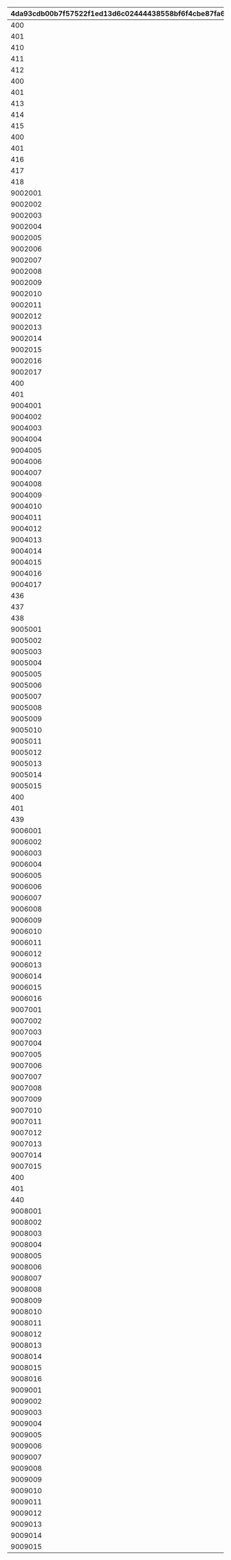 |4da93cdb00b7f57522f1ed13d6c02444438558bf6f4cbe87fa699b1f739f402a|8329b6d26157d01a5c1bcae18c436add55f13c7e6a1b2f90d5e64e273d7b67a2|3cf68306988abc0a161aec28d65f7bc49bedd18ed12bc9902846ee03bdbefc74|a6807b1ae11cc8298fe723ea7085d19e1685a7f9d3210ad6cd649dd84516d946|b9cb39800262bfef065e1e1a452d4a7251551f2116c2e6236461492bcaf9b635|1826136564efb804d60a77cb5c764d5aa29f05639180f49a30971b61ed2d3664|3a84a8b8b1f3a3b20471cba7453be9ac098d5282f8cea89b0785450a9332a1f3|
| --- | --- | --- | --- | --- | --- | --- |
|400|2018/12/25 4:59:59|2018/12/24 5:00:00|0|1|70000|0|
|401|2018/12/26 4:59:59|2018/12/25 5:00:00|0|2|70000|0|
|410|0|0|0|3|70001|1|
|411|0|0|0|4|70001|2|
|412|0|0|0|5|70001|3|
|400|2019/12/25 4:59:59|2019/12/24 5:00:00|0|6|70002|0|
|401|2019/12/26 4:59:59|2019/12/25 5:00:00|0|7|70002|0|
|413|0|0|0|8|70003|1|
|414|0|0|0|9|70003|2|
|415|0|0|0|10|70003|3|
|400|2020/12/25 4:59:59|2020/12/24 5:00:00|0|21|70004|0|
|401|2020/12/26 4:59:59|2020/12/25 5:00:00|0|22|70004|0|
|416|0|0|0|23|70005|1|
|417|0|0|0|24|70005|2|
|418|0|0|0|25|70005|3|
|9002001|2021/01/31 4:59:59|2021/01/30 5:00:00|0|26|80004|3|
|9002002|2021/02/01 4:59:59|2021/01/31 5:00:00|0|27|80004|3|
|9002003|2021/02/02 4:59:59|2021/02/01 5:00:00|0|28|80004|3|
|9002004|2021/02/03 4:59:59|2021/02/02 5:00:00|0|29|80004|3|
|9002005|2021/02/04 4:59:59|2021/02/03 5:00:00|0|30|80004|3|
|9002006|2021/02/05 4:59:59|2021/02/04 5:00:00|0|31|80004|3|
|9002007|2021/02/06 4:59:59|2021/02/05 5:00:00|0|32|80004|3|
|9002008|2021/02/07 4:59:59|2021/02/06 5:00:00|0|33|80004|3|
|9002009|2021/02/08 4:59:59|2021/02/07 5:00:00|0|34|80004|3|
|9002010|2021/02/09 4:59:59|2021/02/08 5:00:00|0|35|80004|3|
|9002011|2021/02/10 4:59:59|2021/02/09 5:00:00|0|36|80004|3|
|9002012|2021/02/11 4:59:59|2021/02/10 5:00:00|0|37|80004|3|
|9002013|2021/02/12 4:59:59|2021/02/11 5:00:00|0|38|80004|3|
|9002014|2021/02/13 4:59:59|2021/02/12 5:00:00|0|39|80004|3|
|9002015|2021/02/14 4:59:59|2021/02/13 5:00:00|0|40|80004|3|
|9002016|2021/02/15 4:59:59|2021/02/14 5:00:00|0|41|80004|3|
|9002017|2021/02/16 4:59:59|2021/02/15 5:00:00|1|42|80004|3|
|400|2021/12/25 4:59:59|2021/12/24 5:00:00|0|43|70006|0|
|401|2021/12/26 4:59:59|2021/12/25 5:00:00|0|44|70006|0|
|9004001|2022/01/31 4:59:59|2022/01/30 5:00:00|0|45|80006|3|
|9004002|2022/02/01 4:59:59|2022/01/31 5:00:00|0|46|80006|3|
|9004003|2022/02/02 4:59:59|2022/02/01 5:00:00|0|47|80006|3|
|9004004|2022/02/03 4:59:59|2022/02/02 5:00:00|0|48|80006|3|
|9004005|2022/02/04 4:59:59|2022/02/03 5:00:00|0|49|80006|3|
|9004006|2022/02/05 4:59:59|2022/02/04 5:00:00|0|50|80006|3|
|9004007|2022/02/06 4:59:59|2022/02/05 5:00:00|0|51|80006|3|
|9004008|2022/02/07 4:59:59|2022/02/06 5:00:00|0|52|80006|3|
|9004009|2022/02/08 4:59:59|2022/02/07 5:00:00|0|53|80006|3|
|9004010|2022/02/09 4:59:59|2022/02/08 5:00:00|0|54|80006|3|
|9004011|2022/02/10 4:59:59|2022/02/09 5:00:00|0|55|80006|3|
|9004012|2022/02/11 4:59:59|2022/02/10 5:00:00|0|56|80006|3|
|9004013|2022/02/12 4:59:59|2022/02/11 5:00:00|0|57|80006|3|
|9004014|2022/02/13 4:59:59|2022/02/12 5:00:00|0|58|80006|3|
|9004015|2022/02/14 4:59:59|2022/02/13 5:00:00|0|59|80006|3|
|9004016|2022/02/15 4:59:59|2022/02/14 5:00:00|0|60|80006|3|
|9004017|2022/02/16 4:59:59|2022/02/15 5:00:00|1|61|80006|3|
|436|0|0|0|62|70007|1|
|437|0|0|0|63|70007|2|
|438|0|0|0|64|70007|3|
|9005001|2022/08/02 4:59:59|2022/08/01 5:00:00|0|65|80007|3|
|9005002|2022/08/03 4:59:59|2022/08/02 5:00:00|0|66|80007|3|
|9005003|2022/08/04 4:59:59|2022/08/03 5:00:00|0|67|80007|3|
|9005004|2022/08/05 4:59:59|2022/08/04 5:00:00|0|68|80007|3|
|9005005|2022/08/06 4:59:59|2022/08/05 5:00:00|0|69|80007|3|
|9005006|2022/08/07 4:59:59|2022/08/06 5:00:00|0|70|80007|3|
|9005007|2022/08/08 4:59:59|2022/08/07 5:00:00|0|71|80007|3|
|9005008|2022/08/09 4:59:59|2022/08/08 5:00:00|0|72|80007|3|
|9005009|2022/08/10 4:59:59|2022/08/09 5:00:00|0|73|80007|3|
|9005010|2022/08/11 4:59:59|2022/08/10 5:00:00|0|74|80007|3|
|9005011|2022/08/12 4:59:59|2022/08/11 5:00:00|0|75|80007|3|
|9005012|2022/08/13 4:59:59|2022/08/12 5:00:00|0|76|80007|3|
|9005013|2022/08/14 4:59:59|2022/08/13 5:00:00|0|77|80007|3|
|9005014|2022/08/15 4:59:59|2022/08/14 5:00:00|0|78|80007|3|
|9005015|2022/08/16 4:59:59|2022/08/15 5:00:00|1|79|80007|3|
|400|2022/12/25 4:59:59|2022/12/24 5:00:00|0|80|70008|0|
|401|2022/12/26 4:59:59|2022/12/25 5:00:00|0|81|70008|0|
|439|0|0|0|82|70009|1|
|9006001|2023/02/01 4:59:59|2023/01/31 5:00:00|0|83|80008|3|
|9006002|2023/02/02 4:59:59|2023/02/01 5:00:00|0|84|80008|3|
|9006003|2023/02/03 4:59:59|2023/02/02 5:00:00|0|85|80008|3|
|9006004|2023/02/04 4:59:59|2023/02/03 5:00:00|0|86|80008|3|
|9006005|2023/02/05 4:59:59|2023/02/04 5:00:00|0|87|80008|3|
|9006006|2023/02/06 4:59:59|2023/02/05 5:00:00|0|88|80008|3|
|9006007|2023/02/07 4:59:59|2023/02/06 5:00:00|0|89|80008|3|
|9006008|2023/02/08 4:59:59|2023/02/07 5:00:00|0|90|80008|3|
|9006009|2023/02/09 4:59:59|2023/02/08 5:00:00|0|91|80008|3|
|9006010|2023/02/10 4:59:59|2023/02/09 5:00:00|0|92|80008|3|
|9006011|2023/02/11 4:59:59|2023/02/10 5:00:00|0|93|80008|3|
|9006012|2023/02/12 4:59:59|2023/02/11 5:00:00|0|94|80008|3|
|9006013|2023/02/13 4:59:59|2023/02/12 5:00:00|0|95|80008|3|
|9006014|2023/02/14 4:59:59|2023/02/13 5:00:00|0|96|80008|3|
|9006015|2023/02/15 4:59:59|2023/02/14 5:00:00|0|97|80008|3|
|9006016|2023/02/16 4:59:59|2023/02/15 5:00:00|1|98|80008|3|
|9007001|2023/08/02 4:59:59|2023/08/01 5:00:00|0|99|80009|3|
|9007002|2023/08/03 4:59:59|2023/08/02 5:00:00|0|100|80009|3|
|9007003|2023/08/04 4:59:59|2023/08/03 5:00:00|0|101|80009|3|
|9007004|2023/08/05 4:59:59|2023/08/04 5:00:00|0|102|80009|3|
|9007005|2023/08/06 4:59:59|2023/08/05 5:00:00|0|103|80009|3|
|9007006|2023/08/07 4:59:59|2023/08/06 5:00:00|0|104|80009|3|
|9007007|2023/08/08 4:59:59|2023/08/07 5:00:00|0|105|80009|3|
|9007008|2023/08/09 4:59:59|2023/08/08 5:00:00|0|106|80009|3|
|9007009|2023/08/10 4:59:59|2023/08/09 5:00:00|0|107|80009|3|
|9007010|2023/08/11 4:59:59|2023/08/10 5:00:00|0|108|80009|3|
|9007011|2023/08/12 4:59:59|2023/08/11 5:00:00|0|109|80009|3|
|9007012|2023/08/13 4:59:59|2023/08/12 5:00:00|0|110|80009|3|
|9007013|2023/08/14 4:59:59|2023/08/13 5:00:00|0|111|80009|3|
|9007014|2023/08/15 4:59:59|2023/08/14 5:00:00|0|112|80009|3|
|9007015|2023/08/16 4:59:59|2023/08/15 5:00:00|1|113|80009|3|
|400|2023/12/25 4:59:59|2023/12/24 5:00:00|0|114|70010|0|
|401|2023/12/26 4:59:59|2023/12/25 5:00:00|0|115|70012|0|
|440|0|0|0|116|70011|1|
|9008001|2024/02/01 4:59:59|2024/01/31 5:00:00|0|117|80010|3|
|9008002|2024/02/02 4:59:59|2024/02/01 5:00:00|0|118|80010|3|
|9008003|2024/02/03 4:59:59|2024/02/02 5:00:00|0|119|80010|3|
|9008004|2024/02/04 4:59:59|2024/02/03 5:00:00|0|120|80010|3|
|9008005|2024/02/05 4:59:59|2024/02/04 5:00:00|0|121|80010|3|
|9008006|2024/02/06 4:59:59|2024/02/05 5:00:00|0|122|80010|3|
|9008007|2024/02/07 4:59:59|2024/02/06 5:00:00|0|123|80010|3|
|9008008|2024/02/08 4:59:59|2024/02/07 5:00:00|0|124|80010|3|
|9008009|2024/02/09 4:59:59|2024/02/08 5:00:00|0|125|80010|3|
|9008010|2024/02/10 4:59:59|2024/02/09 5:00:00|0|126|80010|3|
|9008011|2024/02/11 4:59:59|2024/02/10 5:00:00|0|127|80010|3|
|9008012|2024/02/12 4:59:59|2024/02/11 5:00:00|1|128|80010|3|
|9008013|2024/02/13 4:59:59|2024/02/12 5:00:00|1|129|80010|3|
|9008014|2024/02/14 4:59:59|2024/02/13 5:00:00|1|130|80010|3|
|9008015|2024/02/15 4:59:59|2024/02/14 5:00:00|1|131|80010|3|
|9008016|2024/02/16 4:59:59|2024/02/15 5:00:00|1|132|80010|3|
|9009001|2024/08/02 4:59:59|2024/08/01 5:00:00|0|133|80011|3|
|9009002|2024/08/03 4:59:59|2024/08/02 5:00:00|0|134|80011|3|
|9009003|2024/08/04 4:59:59|2024/08/03 5:00:00|0|135|80011|3|
|9009004|2024/08/05 4:59:59|2024/08/04 5:00:00|0|136|80011|3|
|9009005|2024/08/06 4:59:59|2024/08/05 5:00:00|0|137|80011|3|
|9009006|2024/08/07 4:59:59|2024/08/06 5:00:00|0|138|80011|3|
|9009007|2024/08/08 4:59:59|2024/08/07 5:00:00|0|139|80011|3|
|9009008|2024/08/09 4:59:59|2024/08/08 5:00:00|0|140|80011|3|
|9009009|2024/08/10 4:59:59|2024/08/09 5:00:00|0|141|80011|3|
|9009010|2024/08/11 4:59:59|2024/08/10 5:00:00|0|142|80011|3|
|9009011|2024/08/12 4:59:59|2024/08/11 5:00:00|0|143|80011|3|
|9009012|2024/08/13 4:59:59|2024/08/12 5:00:00|0|144|80011|3|
|9009013|2024/08/14 4:59:59|2024/08/13 5:00:00|0|145|80011|3|
|9009014|2024/08/15 4:59:59|2024/08/14 5:00:00|0|146|80011|3|
|9009015|2024/08/16 4:59:59|2024/08/15 5:00:00|1|147|80011|3|